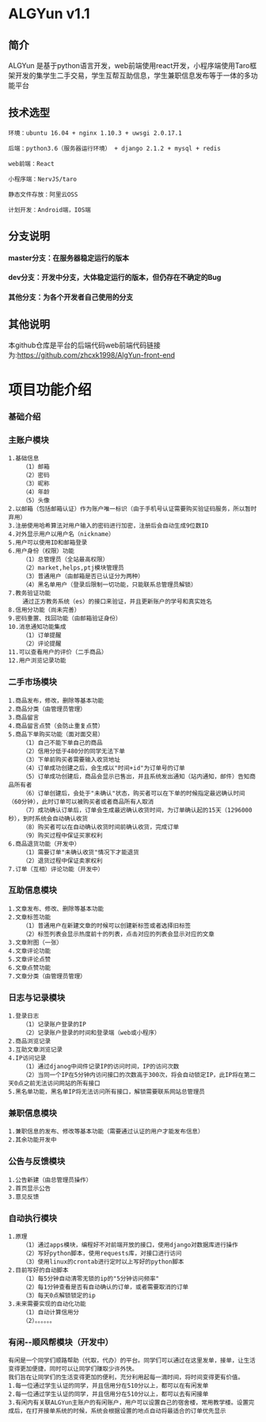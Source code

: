 # ALGYun v1.1

## 简介
ALGYun 是基于python语言开发，web前端使用react开发，小程序端使用Taro框架开发的集学生二手交易，学生互帮互助信息，学生兼职信息发布等于一体的多功能平台

## 技术选型
    环境：ubuntu 16.04 + nginx 1.10.3 + uwsgi 2.0.17.1
    
    后端：python3.6（服务器运行环境） + django 2.1.2 + mysql + redis
    
    web前端：React
    
    小程序端：NervJS/taro
    
    静态文件存放：阿里云OSS
    
    计划开发：Android端，IOS端

## 分支说明
#### master分支：在服务器稳定运行的版本
#### dev分支：开发中分支，大体稳定运行的版本，但仍存在不确定的Bug
#### 其他分支：为各个开发者自己使用的分支

## 其他说明

本github仓库是平台的后端代码web前端代码链接为:https://github.com/zhcxk1998/AlgYun-front-end


# 项目功能介绍
### 基础介绍
### 主账户模块
    1.基础信息
        （1）邮箱
        （2）密码
        （3）昵称
        （4）年龄
        （5）头像
    2.以邮箱（包括邮箱认证）作为账户唯一标识（由于手机号认证需要购买验证码服务，所以暂时弃用）
    3.注册使用哈希算法对用户输入的密码进行加密，注册后会自动生成9位数ID
    4.对外显示用户以用户名（nickname）
    5.用户可以使用ID和邮箱登录
    6.用户身份（权限）功能
        （1）总管理员（全站最高权限）
        （2）market,helps,ptj模块管理员
        （3）普通用户（由邮箱是否已认证分为两种）
        （4）黑名单用户（登录后限制一切功能，只能联系总管理员解锁）
    7.教务验证功能
        通过正方教务系统（es）的接口来验证，并且更新账户的学号和真实姓名
    8.信用分功能（尚未完善）
    9.密码重置、找回功能（由邮箱验证身份）
    10.消息通知功能集成
        （1）订单提醒
        （2）评论提醒
    11.可以查看用户的评价（二手商品）
    12.用户浏览记录功能
### 二手市场模块
    1.商品发布，修改，删除等基本功能
    2.商品分类（由管理员管理）
    3.商品留言
    4.商品留言点赞（会防止重复点赞）
    5.商品下单购买功能（面对面交易）
        （1）自己不能下单自己的商品
        （2）信用分低于480分的同学无法下单
        （3）下单前购买者需要输入收货地址
        （4）订单成功创建之后，会生成以"时间+id"为订单号的订单
        （5）订单成功创建后，商品会显示已售出，并且系统发出通知（站内通知，邮件）告知商品所有者
        （6）订单创建后，会处于"未确认"状态，购买者可以在下单的时候指定最迟确认时间（60分钟），此时订单可以被购买者或者商品所有人取消
        （7）成功确认订单后，订单会生成最迟确认收货时间，为订单确认起的15天（1296000秒），到时系统会自动确认收货
        （8）购买者可以在自动确认收货时间前确认收货，完成订单
        （9）购买过程中保证买家权利
    6.商品退货功能（开发中）
        （1）需要订单"未确认收货"情况下才能退货
        （2）退货过程中保证卖家权利
    7.订单（互相）评论功能（开发中）
### 互助信息模块
    1.文章发布、修改、删除等基本功能
    2.文章标签功能
        （1）普通用户在新建文章的时候可以创建新标签或者选择旧标签
        （2）标签列表会显示热度前十的列表，点击对应的列表会显示对应的文章
    3.文章附图（一张）
    4.文章评论功能
    5.文章评论点赞
    6.文章点赞功能
    7.文章分类（由管理员管理）
### 日志与记录模块
    1.登录日志
        （1）记录账户登录的IP
        （2）记录账户登录的时间和登录端（web或小程序）
    2.商品浏览记录
    3.互助文章浏览记录
    4.IP访问记录
        （1）通过djanog中间件记录IP的访问时间，IP的访问次数
        （2）当同一个IP在5分钟内访问接口的次数高于300次，将会自动锁定IP，此IP将在第二天0点之前无法访问网站的所有接口
    5.黑名单功能，黑名单IP将无法访问所有接口，解锁需要联系网站总管理员
### 兼职信息模块
    1.兼职信息的发布、修改等基本功能（需要通过认证的用户才能发布信息）
    2.其余功能开发中
### 公告与反馈模块
    1.公告新建（由总管理员操作）
    2.首页显示公告
    3.意见反馈
### 自动执行模块
    1.原理
        （1）通过apps模块，编程好不对前端开放的接口，使用django对数据库进行操作
        （2）写好python脚本，使用requests库，对接口进行访问
        （3）使用linux的crontab进行定时以上写好的python脚本
    2.目前写好的自动脚本
        （1）每5分钟自动清零无锁的ip的"5分钟访问频率"
        （2）每1分钟查看是否有自动确认的订单，或者需要取消的订单
        （3）每天0点解锁锁定的ip
    3.未来需要实现的自动化功能
        （1）自动计算信用分
        （2）。。。。。。
### 有闲--顺风帮模块（开发中）
    有闲是一个同学们顺路帮助（代取，代办）的平台。同学们可以通过在这里发单，接单，让生活变得更加便捷，同时可以让同学们赚取少许外快。
    我们旨在让同学们的生活变得更加的便利，充分利用起每一滴时间，将时间变得更有价值。
    1.每一位通过学生认证的同学，并且信用分在510分以上，都可以在有闲发单
    2.每一位通过学生认证的同学，并且信用分在510分以上，都可以去有闲接单
    3.有闲内有关联ALGYun主账户的有闲账户，用户可以设置自己的宿舍楼，常用教学楼。设置完成后，在打开接单系统的时候，系统会根据设置的地点自动将最适合的订单优先显示